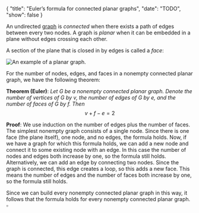 {
    "title": "Euler’s formula for connected planar graphs",
    "date": "TODO",
    "show": false
}


An undirected [graph](https://en.wikipedia.org/wiki/Graph_(discrete_mathematics)) is *connected* when there exists a path of edges between every two nodes. A graph is *planar* when it can be embedded in a plane without edges crossing each other.

A section of the plane that is closed in by edges is called a *face*:

![An example of a planar graph.](images/graph_example.png "An example of a planar graph.")

For the number of nodes, edges, and faces in a nonempty connected planar graph, we have the following theorem:

**Theorem (Euler)**: *Let $G$ be a nonempty connected planar graph. Denote the number of vertices of $G$ by $v$, the number of edges of $G$ by $e$, and the number of faces of $G$ by $f$. Then*
$$ v + f - e = 2$$

**Proof**: We use induction on the number of edges plus the number of faces. The simplest nonempty graph consists of a single node. Since there is one face (the plane itself), one node, and no edges, the formula holds. Now, if we have a graph for which this formula holds, we can add a new node and connect it to some existing node with an edge. In this case the number of nodes and edges both increase by one, so the formula still holds. Alternatively, we can add an edge by connecting two nodes. Since the graph is connected, this edge creates a loop, so this adds a new face. This means the number of edges and the number of faces both increase by one, so the formula still holds.

Since we can build every nonempty connected planar graph in this way, it follows that the formula holds for every nonempty connected planar graph. $\square$
